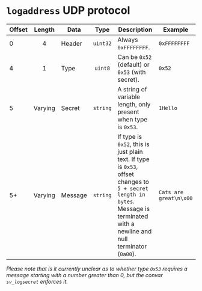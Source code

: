 # `logaddress` UDP protocol
Offset | Length  | Data    | Type     |Description           | Example
-------|:-------:|---------|:--------:|----------------------|--------------
0      | 4       | Header  | `uint32` | Always `0xFFFFFFFF`. | `0xFFFFFFFF`
4      | 1       | Type    | `uint8`  | Can be `0x52` (default) or `0x53` (with secret). | `0x52`
5      | Varying | Secret  | `string` | A string of variable length, only present when type is `0x53`. | `1Hello`
5+     | Varying | Message | `string` | If type is `0x52`, this is just plain text. If type is `0x53`, offset changes to `5 + secret length in bytes`. Message is terminated with a newline and null terminator (`0a00`). | `Cats are great\n\x00`

*Please note that is it currently unclear as to whether type `0x53` requires a message starting with a number greater than 0, but the convar `sv_logsecret` enforces it.* 
